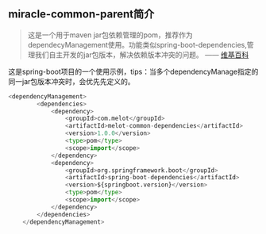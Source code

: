 ## miracle-common-parent简介

> 这是一个用于maven jar包依赖管理的pom，推荐作为dependecyManagement使用。功能类似spring-boot-dependencies,管理我们自主开发的jar包版本，解决依赖版本冲突的问题。    —— [维基百科](https://zh.wikipedia.org/wiki/Markdown)


这是spring-boot项目的一个使用示例，tips：当多个dependencyManage指定的同一jar包版本冲突时，会优先先定义的。
``` python
<dependencyManagement>
		<dependencies>
			<dependency>
				<groupId>com.melot</groupId>
				<artifactId>melot-common-dependencies</artifactId>
				<version>1.0.0</version>
				<type>pom</type>
				<scope>import</scope>
			</dependency>
			<dependency>
				<groupId>org.springframework.boot</groupId>
				<artifactId>spring-boot-dependencies</artifactId>
				<version>${springboot.version}</version>
				<type>pom</type>
				<scope>import</scope>
			</dependency>
		</dependencies>
	</dependencyManagement>
```

